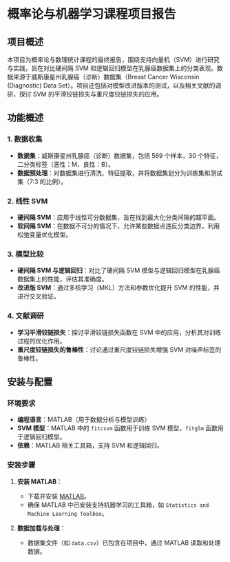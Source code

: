 # 概率论与机器学习课程项目报告

## 项目概述

本项目为概率论与数理统计课程的最终报告，围绕支持向量机（SVM）进行研究与实践，旨在对比硬间隔 SVM 和逻辑回归模型在乳腺癌数据集上的分类表现。数据来源于威斯康星州乳腺癌（诊断）数据集（Breast Cancer Wisconsin (Diagnostic) Data Set）。项目还包括对模型改进版本的测试，以及相关文献的调研，探讨 SVM 的平滑铰链损失与重尺度铰链损失的应用。


## 功能概述

### 1. 数据收集
- **数据集**：威斯康星州乳腺癌（诊断）数据集，包括 569 个样本，30 个特征，二分类标签（恶性：M、良性：B）。
- **数据预处理**：对数据集进行清洗、特征提取，并将数据集划分为训练集和测试集（7:3 的比例）。

### 2. 线性 SVM
- **硬间隔 SVM**：应用于线性可分数据集，旨在找到最大化分类间隔的超平面。
- **软间隔 SVM**：在数据不可分的情况下，允许某些数据点违反分类边界，利用松弛变量优化模型。

### 3. 模型比较
- **硬间隔 SVM 与逻辑回归**：对比了硬间隔 SVM 模型与逻辑回归模型在乳腺癌数据集上的性能，评估其准确度。
- **改进版 SVM**：通过多核学习（MKL）方法和参数优化提升 SVM 的性能，并进行交叉验证。

### 4. 文献调研
- **学习平滑铰链损失**：探讨平滑铰链损失函数在 SVM 中的应用，分析其对训练过程的优化作用。
- **重尺度铰链损失的鲁棒性**：讨论通过重尺度铰链损失增强 SVM 对噪声标签的鲁棒性。

## 安装与配置

### 环境要求

- **编程语言**：MATLAB（用于数据分析与模型训练）
- **SVM 模型**：MATLAB 中的 `fitcsvm` 函数用于训练 SVM 模型，`fitglm` 函数用于逻辑回归模型。
- **依赖**：MATLAB 相关工具箱，支持 SVM 和逻辑回归。

### 安装步骤

1. **安装 MATLAB**：
   - 下载并安装 [MATLAB](https://www.mathworks.com/products/matlab.html)。
   - 确保 MATLAB 中已安装支持机器学习的工具箱，如 `Statistics and Machine Learning Toolbox`。

2. **数据加载与处理**：
   - 数据集文件（如 `data.csv`）已包含在项目中，通过 MATLAB 读取和处理数据。
